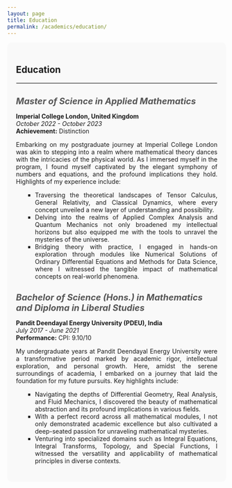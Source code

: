 ```yaml
---
layout: page
title: Education
permalink: /academics/education/
---
```



<div style="background-color: #f9f9f9; padding: 20px; border-radius: 10px; margin-bottom: 20px;">
  
  <strong><h2>Education</h2></strong>
  
  <hr style="border: 1px solid #ddd;">
  <div style="margin-bottom: 20px;">
    <h3 style="font-size: 20px; font-style: italic; color: #555; margin-bottom: 10px;">Master of Science in Applied Mathematics</h3>
    <p><strong>Imperial College London, United Kingdom</strong><br>
    <em>October 2022 - October 2023</em><br>
    <strong>Achievement:</strong> Distinction</p>
    <div style="text-align: justify;"> 
    Embarking on my postgraduate journey at Imperial College London was akin to stepping into a realm where mathematical theory dances with the intricacies of the physical world. As I immersed myself in the program, I found myself captivated by the elegant symphony of numbers and equations, and the profound implications they hold. Highlights of my experience include:
    </div>
    <ul style="list-style-type: square; margin-left: 20px;">
      <li><div style="text-align: justify;"> Traversing the theoretical landscapes of Tensor Calculus, General Relativity, and Classical Dynamics, where every concept unveiled a new layer of understanding and possibility.</div></li>
      <li><div style="text-align: justify;"> Delving into the realms of Applied Complex Analysis and Quantum Mechanics not only broadened my intellectual horizons but also equipped me with the tools to unravel the mysteries of the universe.</div></li>
      <li><div style="text-align: justify;"> Bridging theory with practice, I engaged in hands-on exploration through modules like Numerical Solutions of Ordinary Differential Equations and Methods for Data Science, where I witnessed the tangible impact of mathematical concepts on real-world phenomena.</div></li>
    </ul>
  </div>

  <div style="margin-bottom: 20px;">
    <h3 style="font-size: 20px; font-style: italic; color: #555; margin-bottom: 10px;">Bachelor of Science (Hons.) in Mathematics and Diploma in Liberal Studies</h3>
    <p><strong>Pandit Deendayal Energy University (PDEU), India</strong><br>
    <em>July 2017 - June 2021</em><br>
    <strong>Performance:</strong> CPI: 9.10/10</p>
    <div style="text-align: justify;"> 
    My undergraduate years at Pandit Deendayal Energy University were a transformative period marked by academic rigor, intellectual exploration, and personal growth. Here, amidst the serene surroundings of academia, I embarked on a journey that laid the foundation for my future pursuits. Key highlights include:
    </div>
    <ul style="list-style-type: square; margin-left: 20px;">
      <li><div style="text-align: justify;"> Navigating the depths of Differential Geometry, Real Analysis, and Fluid Mechanics, I discovered the beauty of mathematical abstraction and its profound implications in various fields.</div></li>
      <li><div style="text-align: justify;"> With a perfect record across all mathematical modules, I not only demonstrated academic excellence but also cultivated a deep-seated passion for unraveling mathematical mysteries.</div></li>
      <li><div style="text-align: justify;"> Venturing into specialized domains such as Integral Equations, Integral Transforms, Topology, and Special Functions, I witnessed the versatility and applicability of mathematical principles in diverse contexts.</div></li>
    </ul>
  </div>

</div>
